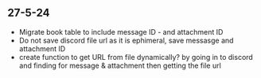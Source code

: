 ## 27-5-24

- Migrate book table to include message ID - and attachment ID
- Do not save discord file url as it is ephimeral, save messasge and attachment ID
- create function to get URL from file dynamically? by going in to discord and finding for message & attachment then getting the file url
